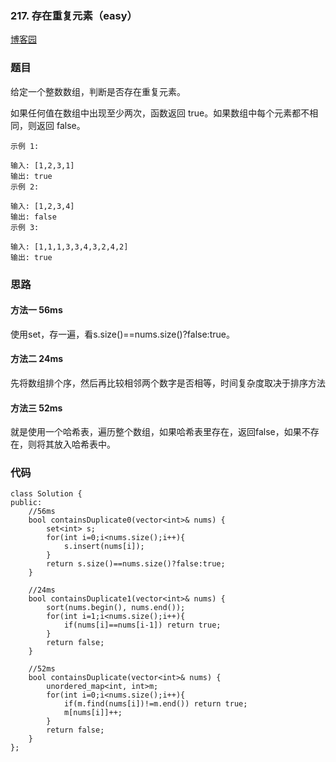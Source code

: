 ### 217. 存在重复元素（easy）

[博客园](http://www.cnblogs.com/grandyang/p/4537029.html)

### 题目 


给定一个整数数组，判断是否存在重复元素。

如果任何值在数组中出现至少两次，函数返回 true。如果数组中每个元素都不相同，则返回 false。
	
	示例 1:
	
	输入: [1,2,3,1]
	输出: true
	示例 2:
	
	输入: [1,2,3,4]
	输出: false
	示例 3:
	
	输入: [1,1,1,3,3,4,3,2,4,2]
	输出: true


### 思路


#### 方法一 56ms
使用set，存一遍，看s.size()==nums.size()?false:true。


#### 方法二 24ms
先将数组排个序，然后再比较相邻两个数字是否相等，时间复杂度取决于排序方法

#### 方法三 52ms
就是使用一个哈希表，遍历整个数组，如果哈希表里存在，返回false，如果不存在，则将其放入哈希表中。


### 代码

```
class Solution {
public:
    //56ms
    bool containsDuplicate0(vector<int>& nums) {
        set<int> s;
        for(int i=0;i<nums.size();i++){
            s.insert(nums[i]);
        }
        return s.size()==nums.size()?false:true;
    }
    
    //24ms
    bool containsDuplicate1(vector<int>& nums) {
        sort(nums.begin(), nums.end());
        for(int i=1;i<nums.size();i++){
            if(nums[i]==nums[i-1]) return true;
        }
        return false;
    }
    
    //52ms
    bool containsDuplicate(vector<int>& nums) {
        unordered_map<int, int>m;
        for(int i=0;i<nums.size();i++){
            if(m.find(nums[i])!=m.end()) return true;
            m[nums[i]]++;
        }
        return false;
    }
};

```

